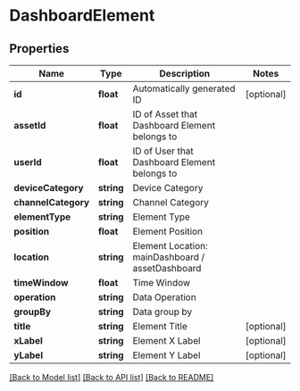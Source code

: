 # DashboardElement

## Properties
Name | Type | Description | Notes
------------ | ------------- | ------------- | -------------
**id** | **float** | Automatically generated ID | [optional] 
**assetId** | **float** | ID of Asset that Dashboard Element belongs to | 
**userId** | **float** | ID of User that Dashboard Element belongs to | 
**deviceCategory** | **string** | Device Category | 
**channelCategory** | **string** | Channel Category | 
**elementType** | **string** | Element Type | 
**position** | **float** | Element Position | 
**location** | **string** | Element Location: mainDashboard / assetDashboard | 
**timeWindow** | **float** | Time Window | 
**operation** | **string** | Data Operation | 
**groupBy** | **string** | Data group by | 
**title** | **string** | Element Title | [optional] 
**xLabel** | **string** | Element X Label | [optional] 
**yLabel** | **string** | Element Y Label | [optional] 

[[Back to Model list]](../README.md#documentation-for-models) [[Back to API list]](../README.md#documentation-for-api-endpoints) [[Back to README]](../README.md)



